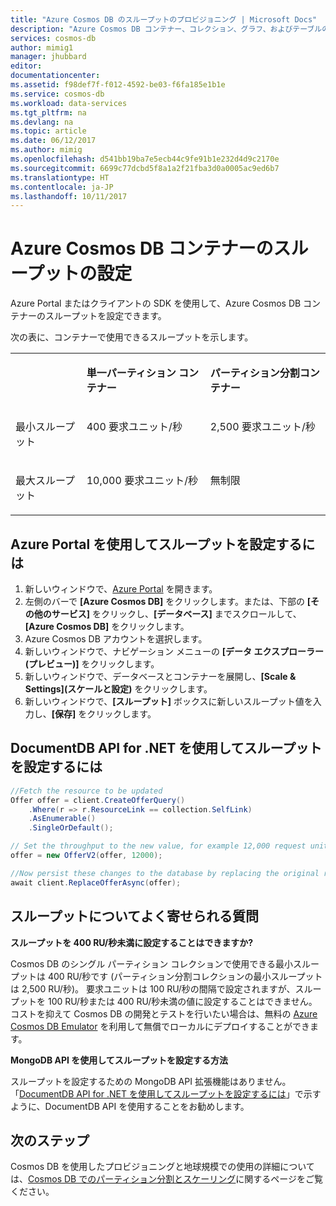 ```yaml
---
title: "Azure Cosmos DB のスループットのプロビジョニング | Microsoft Docs"
description: "Azure Cosmos DB コンテナー、コレクション、グラフ、およびテーブルのプロビジョニング済みスループットを設定する方法について説明します。"
services: cosmos-db
author: mimig1
manager: jhubbard
editor: 
documentationcenter: 
ms.assetid: f98def7f-f012-4592-be03-f6fa185e1b1e
ms.service: cosmos-db
ms.workload: data-services
ms.tgt_pltfrm: na
ms.devlang: na
ms.topic: article
ms.date: 06/12/2017
ms.author: mimig
ms.openlocfilehash: d541bb19ba7e5ecb44c9fe91b1e232d4d9c2170e
ms.sourcegitcommit: 6699c77dcbd5f8a1a2f21fba3d0a0005ac9ed6b7
ms.translationtype: HT
ms.contentlocale: ja-JP
ms.lasthandoff: 10/11/2017
---
```

# <a name="set-throughput-for-azure-cosmos-db-containers"></a>Azure Cosmos DB コンテナーのスループットの設定

Azure Portal またはクライアントの SDK を使用して、Azure Cosmos DB コンテナーのスループットを設定できます。 

次の表に、コンテナーで使用できるスループットを示します。

<table border="0" cellspacing="0" cellpadding="0">
    <tbody>
        <tr>
            <td valign="top"><p></p></td>
            <td valign="top"><p><strong>単一パーティション コンテナー</strong></p></td>
            <td valign="top"><p><strong>パーティション分割コンテナー</strong></p></td>
        </tr>
        <tr>
            <td valign="top"><p>最小スループット</p></td>
            <td valign="top"><p>400 要求ユニット/秒</p></td>
            <td valign="top"><p>2,500 要求ユニット/秒</p></td>
        </tr>
        <tr>
            <td valign="top"><p>最大スループット</p></td>
            <td valign="top"><p>10,000 要求ユニット/秒</p></td>
            <td valign="top"><p>無制限</p></td>
        </tr>
    </tbody>
</table>

## <a name="to-set-the-throughput-by-using-the-azure-portal"></a>Azure Portal を使用してスループットを設定するには

1. 新しいウィンドウで、[Azure Portal](https://portal.azure.com) を開きます。
2. 左側のバーで **[Azure Cosmos DB]** をクリックします。または、下部の **[その他のサービス]** をクリックし、**[データベース]** までスクロールして、**[Azure Cosmos DB]** をクリックします。
3. Azure Cosmos DB アカウントを選択します。
4. 新しいウィンドウで、ナビゲーション メニューの **[データ エクスプローラー (プレビュー)]** をクリックします。
5. 新しいウィンドウで、データベースとコンテナーを展開し、**[Scale & Settings]\(スケールと設定\)** をクリックします。
6. 新しいウィンドウで、**[スループット]** ボックスに新しいスループット値を入力し、**[保存]** をクリックします。

<a id="set-throughput-sdk"></a>

## <a name="to-set-the-throughput-by-using-the-documentdb-api-for-net"></a>DocumentDB API for .NET を使用してスループットを設定するには

```C#
//Fetch the resource to be updated
Offer offer = client.CreateOfferQuery()
    .Where(r => r.ResourceLink == collection.SelfLink)    
    .AsEnumerable()
    .SingleOrDefault();

// Set the throughput to the new value, for example 12,000 request units per second
offer = new OfferV2(offer, 12000);

//Now persist these changes to the database by replacing the original resource
await client.ReplaceOfferAsync(offer);
```

## <a name="throughput-faq"></a>スループットについてよく寄せられる質問

**スループットを 400 RU/秒未満に設定することはできますか?**

Cosmos DB のシングル パーティション コレクションで使用できる最小スループットは 400 RU/秒です (パーティション分割コレクションの最小スループットは 2,500 RU/秒)。 要求ユニットは 100 RU/秒の間隔で設定されますが、スループットを 100 RU/秒または 400 RU/秒未満の値に設定することはできません。 コストを抑えて Cosmos DB の開発とテストを行いたい場合は、無料の [Azure Cosmos DB Emulator](local-emulator.md) を利用して無償でローカルにデプロイすることができます。 

**MongoDB API を使用してスループットを設定する方法**

スループットを設定するための MongoDB API 拡張機能はありません。 「[DocumentDB API for .NET を使用してスループットを設定するには](#set-throughput-sdk)」で示すように、DocumentDB API を使用することをお勧めします。

## <a name="next-steps"></a>次のステップ

Cosmos DB を使用したプロビジョニングと地球規模での使用の詳細については、[Cosmos DB でのパーティション分割とスケーリング](partition-data.md)に関するページをご覧ください。
